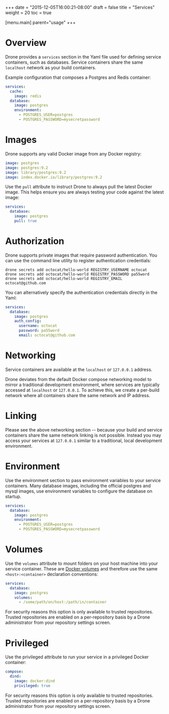 +++
date = "2015-12-05T16:00:21-08:00"
draft = false
title = "Services"
weight = 20
toc = true


[menu.main]
	parent="usage"
+++

# Overview

Drone provides a `services` section in the Yaml file used for defining service containers, such as databases. Service containers share the same `localhost` network as your build containers.

Example configuration that composes a Postgres and Redis container:

```yaml
services:
  cache:
    image: redis
  database:
    image: postgres
    environment:
      - POSTGRES_USER=postgres
      - POSTGRES_PASSWORD=mysecretpassword
```

# Images

Drone supports any valid Docker image from any Docker registry:

```yaml
image: postgres
image: postgres:9.2
image: library/postgres:9.2
image: index.docker.io/library/postgres:9.2
```

Use the `pull` attribute to instruct Drone to always pull the latest Docker image. This helps ensure you are always testing your code against the latest image:

```yaml
services:
  database:
    image: postgres
    pull: true
```

# Authorization

Drone supports private images that require password authentication. You can use the command line utility to register authentication credentials:

```
drone secrets add octocat/hello-world REGISTRY_USERNAME octocat
drone secrets add octocat/hello-world REGISTRY_PASSWORD pa55word
drone secrets add octocat/hello-world REGISTRY_EMAIL octocat@github.com
```

You can alternatively specify the authentication credentials directly in the Yaml:

```yaml
services:
  database:
    image: postgres
    auth_config:
      username: octocat
      password: pa55word
      email: octocat@github.com
```

# Networking

Service containers are available at the `localhost` or `127.0.0.1` address.

Drone deviates from the default Docker compose networking model to mirror a traditional development environment, where services are typically accessed at `localhost` or `127.0.0.1`. To achieve this, we create a per-build network where all containers share the same network and IP address.

# Linking

Please see the above networking section -- because your build and service containers share the same network linking is not possible. Instead you may access your services at `127.0.0.1` similar to a traditional, local development environment.

# Environment

Use the environment section to pass environment variables to your service containers. Many database images, including the official postgres and mysql images, use environment variables to configure the database on startup.

```yaml
services:
  database:
    image: postgres
    environment:
      - POSTGRES_USER=postgres
      - POSTGRES_PASSWORD=mysecretpassword
```

# Volumes

Use the `volumes` attribute to mount folders on your host machine into your service container. These are [Docker volumes](https://docs.docker.com/engine/userguide/dockervolumes/) and therefore use the same `<host>:<container>` declaration conventions:

```yaml
services:
  database:
    image: postgres
    volumes:
      - /some/path/on/host:/path/in/container
```

For security reasons this option is only available to trusted repositories. Trusted repositories are enabled on a per-repository basis by a Drone administrator from your repository settings screen.

# Privileged

Use the privileged attribute to run your service in a privileged Docker container:

```yaml
compose:
  dind:
    image: docker:dind
    privileged: true
```

For security reasons this option is only available to trusted repositories. Trusted repositories are enabled on a per-repository basis by a Drone administrator from your repository settings screen.
